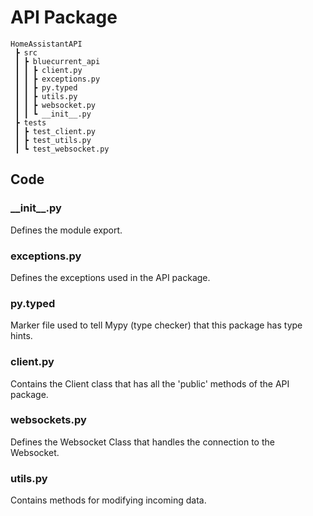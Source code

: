 # API Package

```
HomeAssistantAPI
 ┣ src
 ┃ ┣ bluecurrent_api
 ┃ ┃ ┣ client.py
 ┃ ┃ ┣ exceptions.py
 ┃ ┃ ┣ py.typed
 ┃ ┃ ┣ utils.py
 ┃ ┃ ┣ websocket.py
 ┃ ┃ ┗ __init__.py
 ┣ tests
 ┃ ┣ test_client.py
 ┃ ┣ test_utils.py
 ┃ ┗ test_websocket.py
```

## Code

### \_\_init\_\_.py

Defines the module export.

### exceptions.py

Defines the exceptions used in the API package.

### py.typed
Marker file used to tell Mypy (type checker) that this package has type hints.

### client.py

Contains the Client class that has all the 'public' methods of the API package.

### websockets.py

Defines the Websocket Class that handles the connection to the Websocket.

### utils.py

Contains methods for modifying incoming data.
